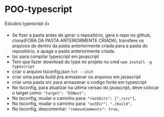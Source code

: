 # POO-typescript
Estudos typescript :+1:

* Se fizer a pasta antes de gerar o repositório, gera o repo no github, clona(FORA DA PASTA ANTERIORMENTE CRIADA), transfere os arquivos de dentro da pasta anteriormente criada para a pasta do repositório, e apaga a pasta anteriormente criada. 
* tsc para compilar typescript em javascript 
* Tem que fazer download do type no projeto no cmd
```npm install -g typescript```
* criar o arquivo tsconfig.json ```tst --init``` 
* criar uma pasta build pra armazenar os arquivos em javascript 
* criar uma pasta src para armazenar o codigo fonte em typescript
* No tsconfig, para atualizar na ultima versao do javascript, deve colocar o target como: ```"target": "ESNext",```
* No tsconfig, mudar o caminho para: ```"rootDirs": ["./src"],``` 
* No tsconfig, mudar o caminho para: ```"outDir": "./build",```
* No tsconfig, descomentar: ```"removeComments": true,```  
